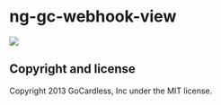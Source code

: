 # ng-gc-webhook-view

![](https://circleci.com/gh/gocardless-ng/ng-gc-webhook-view.png?circle-token=:circle-token)

## Copyright and license

Copyright 2013 GoCardless, Inc under the MIT license.
